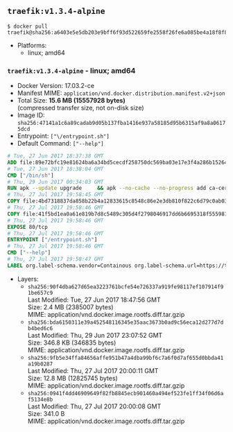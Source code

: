 ## `traefik:v1.3.4-alpine`

```console
$ docker pull traefik@sha256:a6403e5e5db203e9bff6f93d522659fe2558f26fe6a085be4a18f8f89032d590
```

-	Platforms:
	-	linux; amd64

### `traefik:v1.3.4-alpine` - linux; amd64

-	Docker Version: 17.03.2-ce
-	Manifest MIME: `application/vnd.docker.distribution.manifest.v2+json`
-	Total Size: **15.6 MB (15557928 bytes)**  
	(compressed transfer size, not on-disk size)
-	Image ID: `sha256:47141a1c6a89cadab9d05b137fba1416e937a58185d95b6315af9a8a06175dcd`
-	Entrypoint: `["\/entrypoint.sh"]`
-	Default Command: `["--help"]`

```dockerfile
# Tue, 27 Jun 2017 18:37:38 GMT
ADD file:89e72bfc19e81624ba6a34bd5cecdf258750dc569ba03e17e3f4a286b1526461 in / 
# Tue, 27 Jun 2017 18:38:04 GMT
CMD ["/bin/sh"]
# Thu, 29 Jun 2017 00:34:03 GMT
RUN apk --update upgrade     && apk --no-cache --no-progress add ca-certificates     && rm -rf /var/cache/apk/*
# Thu, 27 Jul 2017 19:58:45 GMT
COPY file:4bd7318837da858b22b4a12833615c8548c86e2e3db810f822c6d79c0ab03fb0 in /usr/local/bin/ 
# Thu, 27 Jul 2017 19:58:46 GMT
COPY file:41f5bd1ea0a61e819b7d8c5489c305d4f2798046917dd6b6695318f555981727 in / 
# Thu, 27 Jul 2017 19:58:46 GMT
EXPOSE 80/tcp
# Thu, 27 Jul 2017 19:58:46 GMT
ENTRYPOINT ["/entrypoint.sh"]
# Thu, 27 Jul 2017 19:58:46 GMT
CMD ["--help"]
# Thu, 27 Jul 2017 19:58:47 GMT
LABEL org.label-schema.vendor=Containous org.label-schema.url=https://traefik.io org.label-schema.name=Traefik org.label-schema.description=A modern reverse-proxy org.label-schema.version=v1.3.4 org.label-schema.docker.schema-version=1.0
```

-	Layers:
	-	`sha256:90f4dba627d65ea3223761bcfe54e726337a919fe98117ef107914f91be657c9`  
		Last Modified: Tue, 27 Jun 2017 18:47:56 GMT  
		Size: 2.4 MB (2385007 bytes)  
		MIME: application/vnd.docker.image.rootfs.diff.tar.gzip
	-	`sha256:bda6150311e39a452548116345e35aac3673b0ad9c56eca12d277d7db4bed6c6`  
		Last Modified: Thu, 29 Jun 2017 23:07:52 GMT  
		Size: 346.8 KB (346835 bytes)  
		MIME: application/vnd.docker.image.rootfs.diff.tar.gzip
	-	`sha256:9fb5e34ffa84656affe951b47a4dba99bf6c7a6f0d7af655d0bbda41a19b0287`  
		Last Modified: Thu, 27 Jul 2017 20:00:11 GMT  
		Size: 12.8 MB (12825745 bytes)  
		MIME: application/vnd.docker.image.rootfs.diff.tar.gzip
	-	`sha256:0941f4dd46909649f82fb8845ecb901460a494ef523fe1ff34f06d6af5134e8b`  
		Last Modified: Thu, 27 Jul 2017 20:00:08 GMT  
		Size: 341.0 B  
		MIME: application/vnd.docker.image.rootfs.diff.tar.gzip
